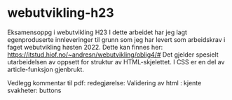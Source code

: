 # webutvikling-h23
Eksamensoppg i webutvikling H23 
I dette arbeidet har jeg lagt egenproduserte innleveringer til grunn som jeg har levert som arbeidskrav i faget webutvikling høsten 2022. Dette kan finnes her: https://itstud.hiof.no/~andresn/webutvikling/oblig4/#
Det gjelder spesielt utarbeidelsen av oppsett for struktur av HTML-skjelettet. I CSS er en del av article-funksjon gjenbrukt. 


Vedlegg kommentar til pdf: redegjørelse: Validering av html : kjente svakheter: buttons
